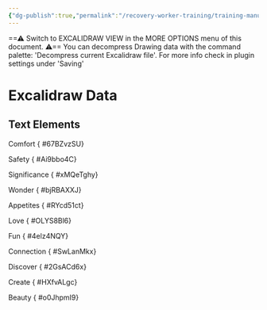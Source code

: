 ```yaml
---
{"dg-publish":true,"permalink":"/recovery-worker-training/training-manual/healing-and-growth/needs-diagram/","tags":["excalidraw"]}
---
```


==⚠  Switch to EXCALIDRAW VIEW in the MORE OPTIONS menu of this document. ⚠== You can decompress Drawing data with the command palette: 'Decompress current Excalidraw file'. For more info check in plugin settings under 'Saving'


# Excalidraw Data
## Text Elements
Comfort
{ #67BZvzSU}


Safety
{ #Ai9bbo4C}


Significance
{ #xMQeTghy}


Wonder
{ #bjRBAXXJ}


Appetites
{ #RYcd51ct}


Love
{ #OLYS8Bl6}


Fun
{ #4elz4NQY}


Connection
{ #SwLanMkx}


Discover
{ #2GsACd6x}


Create
{ #HXfvALgc}


Beauty
{ #o0JhpmI9}


